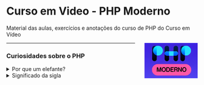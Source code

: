 
# Curso em Video - PHP Moderno


Material das aulas, exercícios e anotações do curso de PHP do Curso em Vídeo

<img src="imgs/phpmoderno_icon.jpg" width=140px style="float: right; margin-left: 25px">

---

### Curiosidades sobre o PHP
<details>
    <summary>Por que um elefante?</summary>
    
De acordo com [Vincent]("https://www.instagram.com/vincentpontier/")
</details>

<details>
    <summary>Significado da sigla</summary>
    <b>P</b>HP <b>H</b>ypertext <b>P</b>reprocessor
</details>

<!-- ## Anotações -->